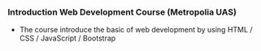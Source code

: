 ### Introduction Web Development Course (Metropolia UAS)
- The course introduce the basic of web development by using HTML / CSS / JavaScript / Bootstrap
